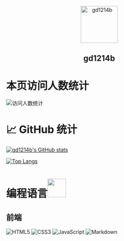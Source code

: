 <p align="center">
 <img width="100px" src="https://cdn.jsdelivr.net/gh/gd1214b/gd1214b.github.io@latest/images/avatar.png" align="center" alt="gd1214b" />
 <h2 align="center">gd1214b</h2>
</p>

# 本页访问人数统计
![访问人数统计](https://count.getloli.com/get/@gd1214b-github?theme=gelbooru)


# 📈 GitHub 统计
[![gd1214b's GitHub stats](https://github-readme-stats.vercel.app/api?username=gd1214b&show_icons=true)](https://github.com/gd1214b)

[![Top Langs](https://github-readme-stats.vercel.app/api/top-langs/?username=gd1214b&layout=compact)](https://github.com/gd1214b)

# 编程语言<img src="https://media.giphy.com/media/WUlplcMpOCEmTGBtBW/giphy.gif" width="50">
## 前端
![HTML5](https://img.shields.io/badge/HTML5-E34F26?style=for-the-badge&logo=html5&logoColor=white) ![CSS3](https://img.shields.io/badge/CSS3-1572B6?style=for-the-badge&logo=css3&logoColor=white) ![JavaScript](https://img.shields.io/badge/JavaScript-323330?style=for-the-badge&logo=javascript&logoColor=F7DF1E) ![Markdown](https://img.shields.io/badge/Markdown-000000?style=for-the-badge&logo=markdown&logoColor=white)
